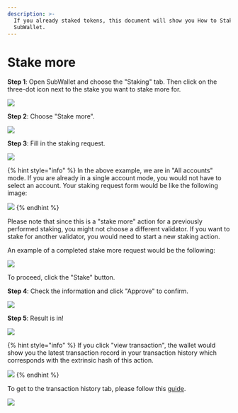 ```yaml
---
description: >-
  If you already staked tokens, this document will show you How to Stake more on
  SubWallet.
---
```


# Stake more

**Step 1**: Open SubWallet and choose the "Staking" tab. Then click on the three-dot icon next to the stake you want to stake more for.

![](<../../.gitbook/assets/image (177).png>)



**Step 2**: Choose "Stake more".

![](<../../.gitbook/assets/image (189).png>)



**Step 3**: Fill in the staking request.

![](<../../.gitbook/assets/image (170).png>)

{% hint style="info" %}
In the above example, we are in "All accounts" mode. If you are already in a single account mode, you would not have to select an account. Your staking request form would be like the following image:

![](<../../.gitbook/assets/image (163).png>)
{% endhint %}

Please note that since this is a "stake more" action for a previously performed staking, you might not choose a different validator. If you want to stake for another validator, you would need to start a new staking action.&#x20;

An example of a completed stake more request would be the following:

![](<../../.gitbook/assets/image (202).png>)

To proceed, click the "Stake" button.



**Step 4**: Check the information and click "Approve" to confirm.

![](<../../.gitbook/assets/image (201).png>)



**Step 5**: Result is in!

![](<../../.gitbook/assets/image (181).png>)

{% hint style="info" %}
If you click "view transaction", the wallet would show you the latest transaction record in your transaction history which corresponds with the extrinsic hash of this action.&#x20;

![](<../../.gitbook/assets/image (190).png>)
{% endhint %}

To get to the transaction history tab, please follow this [guide](../view-transaction-history.md).

![](<../../.gitbook/assets/image (191).png>)
